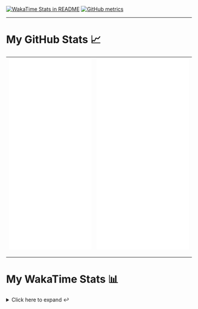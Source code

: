 [![WakaTime Stats in README](https://github.com/LOsioChico/LOsioChico/actions/workflows/waka.yml/badge.svg)](https://github.com/LOsioChico/LOsioChico/actions/workflows/waka.yml) [![GitHub metrics](https://github.com/LOsioChico/LOsioChico/actions/workflows/metrics.yml/badge.svg)](https://github.com/LOsioChico/LOsioChico/actions/workflows/metrics.yml)

---

# My GitHub Stats 📈

| ![](./assets/metrics.svg) | ![](./assets/metrics2.svg) |
| ------------------------- | -------------------------- |

---

# My WakaTime Stats 📊

<details>
<summary>Click here to expand ↩️</summary>
<br>

<!--START_SECTION:waka-->
![Code Time](http://img.shields.io/badge/Code%20Time-2%2C257%20hrs%2033%20mins-blue)

![Lines of code](https://img.shields.io/badge/From%20Hello%20World%20I%27ve%20Written-455.9%20thousand%20lines%20of%20code-blue)

**🐱 My GitHub Data** 

> 📦 694.1 kB Used in GitHub's Storage 
 > 
> 🚫 Not Opted to Hire
 > 
> 📜 29 Public Repositories 
 > 
> 🔑 34 Private Repositories 
 > 
**I'm a Night 🦉** 

```text
🌞 Morning                683 commits         ████░░░░░░░░░░░░░░░░░░░░░   14.31 % 
🌆 Daytime                1548 commits        ████████░░░░░░░░░░░░░░░░░   32.43 % 
🌃 Evening                1632 commits        █████████░░░░░░░░░░░░░░░░   34.19 % 
🌙 Night                  910 commits         █████░░░░░░░░░░░░░░░░░░░░   19.07 % 
```
📅 **I'm Most Productive on Thursday** 

```text
Monday                   657 commits         ███░░░░░░░░░░░░░░░░░░░░░░   13.76 % 
Tuesday                  735 commits         ████░░░░░░░░░░░░░░░░░░░░░   15.40 % 
Wednesday                560 commits         ███░░░░░░░░░░░░░░░░░░░░░░   11.73 % 
Thursday                 902 commits         █████░░░░░░░░░░░░░░░░░░░░   18.90 % 
Friday                   715 commits         ████░░░░░░░░░░░░░░░░░░░░░   14.98 % 
Saturday                 760 commits         ████░░░░░░░░░░░░░░░░░░░░░   15.92 % 
Sunday                   444 commits         ██░░░░░░░░░░░░░░░░░░░░░░░   09.30 % 
```


📊 **This Week I Spent My Time On** 

```text
💬 Programming Languages: 
Astro                    6 hrs 38 mins       █████████░░░░░░░░░░░░░░░░   36.94 % 
TypeScript               5 hrs 31 mins       ████████░░░░░░░░░░░░░░░░░   30.75 % 
YAML                     1 hr 23 mins        ██░░░░░░░░░░░░░░░░░░░░░░░   07.78 % 
JSON                     1 hr 6 mins         ██░░░░░░░░░░░░░░░░░░░░░░░   06.18 % 
Other                    53 mins             █░░░░░░░░░░░░░░░░░░░░░░░░   04.99 % 
```

**I Mostly Code in TypeScript** 

```text
TypeScript               33 repos            ████████████░░░░░░░░░░░░░   49.25 % 
Scala                    9 repos             ███░░░░░░░░░░░░░░░░░░░░░░   13.43 % 
JavaScript               7 repos             ███░░░░░░░░░░░░░░░░░░░░░░   10.45 % 
CSS                      5 repos             ██░░░░░░░░░░░░░░░░░░░░░░░   07.46 % 
Astro                    4 repos             █░░░░░░░░░░░░░░░░░░░░░░░░   05.97 % 
```




 Last Updated on 21/06/2025 01:11:18 UTC
<!--END_SECTION:waka-->

## </details>
